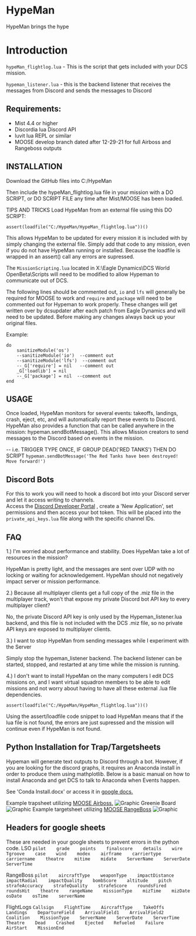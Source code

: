 # HypeMan
HypeMan brings the hype

# Introduction
`hypeMan_flightlog.lua` -  This is the script that gets included with your DCS mission.

`hypeman_listener.lua` - this is the backend listener that receives the messages from Discord and sends the messages to Discord

## Requirements:
- Mist 4.4 or higher
- Discordia lua Discord API
- luvit lua REPL or similar
- MOOSE develop branch dated after 12-29-21 for full Airboss and Rangeboss outputs

## INSTALLATION

Download the GitHub files into C:/HypeMan

Then include the hypeMan_flightlog.lua file in your mission with a DO SCRIPT, or DO SCRIPT FILE any time after Mist/MOOSE has been loaded.

TIPS AND TRICKS
Load HypeMan from an external file using this DO SCRIPT:
```
assert(loadfile("C:/HypeMan/HypeMan_flightlog.lua"))() 
```

This allows HypeMan to be updated for every mission it is included with by simply changing the external file.
Simply add that code to any mission, even if you do not have HypeMan running or installed.  Because the loadfile
is wrapped in an assert() call any errors are supressed.

The `MissionScripting.lua` located in X:\Eagle Dynamics\DCS World OpenBeta\Scripts will need to be modified to allow Hypeman to communicate out of DCS.

The following lines should be commented out,  `io` and `lfs` will generally be required for MOOSE to work and `require` and `package` will need to be commented out for Hypeman to work properly. These changes will get written over by dcsupdater after each patch from Eagle Dynamics and will need to be updated.  Before making any changes always back up your original files.

Example:
```
do
	sanitizeModule('os')
	--sanitizeModule('io')  --comment out
	--sanitizeModule('lfs')  --comment out
	--_G['require'] = nil   --comment out
	_G['loadlib'] = nil
	--_G['package'] = nil  --comment out
end
```

## USAGE

Once loaded, HypeMan monitors for several events: takeoffs, landings, crash, eject, etc, and will automatically report
these events to Discord.
HypeMan also provides a function that can be called anywhere in the mission: hypeman.sendBotMessage().  This allows
Mission creators to send messages to the Discord based on events in the mission.

-- i.e. TRIGGER TYPE ONCE, IF GROUP DEAD('RED TANKS') THEN DO SCRIPT `hypeman.sendBotMessage('The Red Tanks have been destroyed!  Move forward!')`

## Discord Bots

For this to work you will need to hook a discord bot into your Discord server and let it access writing to channels.  
Access the [Discord Developer Portal](https://discord.com/developers/applications) , create a 'New Application', set permissions and then access your bot token.  This will be placed into the `private_api_keys.lua` file along with the specific channel IDs. 

## FAQ

1.) I'm worried about performance and stability.  Does HypeMan take a lot of resources in the mission?

HypeMan is pretty light, and the messages are sent over UDP with no locking or waiting for acknowledgement.  HypeMan should not negatively impact server or mission performance.

2.) Because all multiplayer clients get a full copy of the .miz file in the multiplayer track, won't that expose my private Discord bot API key to every multiplayer client?

No, the private Discord API key is only used by the Hypeman_listener.lua backend, and this file is not included with the DCS .miz file, so no private API keys are exposed to multiplayer clients.

3.) I want to stop HypeMan from sending messages while I experiment with the Server

Simply stop the hypeman_listener backend.  The backend listener can be started, stopped, and restarted at any time while the mission is running.

4.) I don't want to install HypeMan on the many computers I edit DCS missions on, and I want virtual squadron members to be able to edit missions and not worry about having to have all these external .lua file dependencies.

```
assert(loadfile("C:/HypeMan/HypeMan_flightlog.lua"))() 
```

Using the assert/loadfile code snippet to load HypeMan means that if the lua file is not found, the errors are just supressed and the mission will continue even if HypeMan is not found.

## Python Installation for Trap/Targetsheets

Hypeman will generate text outputs to Discord through a bot.  However, if you are looking for the discord graphs, it requires an Anaconda install in order to produce them using mathplotlib.  Below is a basic manual on how to install Anaconda and get DCS to talk to Anaconda when Events happen.

See 'Conda Install.docx' or access it in [google docs.](https://docs.google.com/document/d/e/2PACX-1vTGR67SZMlLo8FRF8aMG17fOhOqAB1Z-zs9WTFE6A_dnZrabC_rQKbEwLOLrNF69YWZDKkq2VzT3vJB/pub)

Example trapsheet utilizing [MOOSE Airboss.](https://flightcontrol-master.github.io/MOOSE_DOCS_DEVELOP/Documentation/Ops.Airboss.html)
![Graphic](https://github.com/robscallsign/HypeMan/blob/master/Manual%20Images/trapsheet.png?raw=true)
Greenie Board
![Graphic](https://github.com/robscallsign/HypeMan/blob/master/Manual%20Images/final.jpg?raw=true)
Example targetsheet utilizing [MOOSE RangeBoss](https://flightcontrol-master.github.io/MOOSE_DOCS_DEVELOP/Documentation/Functional.Range.html)
![Graphic](https://github.com/robscallsign/HypeMan/blob/master/Manual%20Images/targetSheet.png?raw=true)

## Headers for google sheets

These are needed in your google sheets to prevent errors in the python code.
LSO
```pilot    grade    points    finalscore    details    wire    Tgroove    case    wind    modex    airframe    carriertype    carriername    theatre    mitime    midate    ServerName    ServerDate    ServerTime```

RangeBoss
```pilot    aircraftType    weaponType    impactDistance    impactRadial    impactQuality    bombScore    altitude    pitch    strafeAccuracy    strafeQuality    strafeScore    roundsFired    roundsHit    theatre    rangeName    missionType    mizTime    mizDate    osDate    osTime    serverName```

FlightLogs
```Callsign    FlightTime    AircraftType    TakeOffs    Landings    DepartureField    ArrivalField1    ArrivalField2    Coalition    MissionType    ServerName    ServerDate    ServerTime    Theatre    Dead    Crashed    Ejected    Refueled    Failure    AirStart    MissionEnd```
